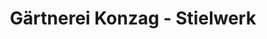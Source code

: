 ---
title: "Gärtnerei Konzag - Stielwerk"
url: /schwarzheide/gaertnerei-konzag-stielwerk/
shop: Blumen
---